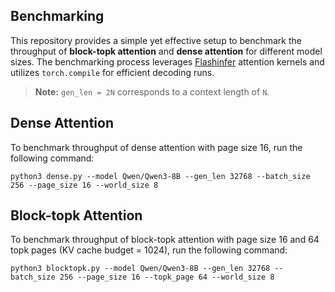 ## Benchmarking
This repository provides a simple yet effective setup to benchmark the throughput of **block-topk attention** and **dense attention** for different model sizes. The benchmarking process leverages [Flashinfer](https://github.com/Dao-AILab/flashinfer) attention kernels and utilizes `torch.compile` for efficient decoding runs.

> **Note:** `gen_len = 2N` corresponds to a context length of `N`.

## Dense Attention
To benchmark throughput of dense attention with page size 16, run the following command:
```
python3 dense.py --model Qwen/Qwen3-8B --gen_len 32768 --batch_size 256 --page_size 16 --world_size 8
```

## Block-topk Attention
To benchmark throughput of block-topk attention with page size 16 and 64 topk pages (KV cache budget = 1024), run the following command:
```
python3 blocktopk.py --model Qwen/Qwen3-8B --gen_len 32768 --batch_size 256 --page_size 16 --topk_page 64 --world_size 8
```
